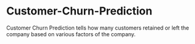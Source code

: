 # Customer-Churn-Prediction
Customer Churn Prediction tells how many customers retained or left the company based on various factors of the company.
